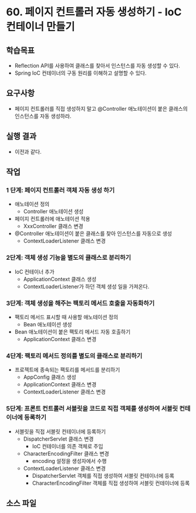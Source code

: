 # 60. 페이지 컨트롤러 자동 생성하기 - IoC 컨테이너 만들기

## 학습목표

- Reflection API를 사용하여 클래스를 찾아서 인스턴스를 자동 생성할 수 있다.
- Spring IoC 컨테이너의 구동 원리를 이해하고 설명할 수 있다.

## 요구사항

- 페이지 컨트롤러를 직접 생성하지 말고 @Controller 애노테이션이 붙은 클래스의 인스턴스를 자동 생성하라.

## 실행 결과

- 이전과 같다.

## 작업

### 1 단계: 페이지 컨트롤러 객체 자동 생성 하기
- 애노테이션 정의 
  - Controller 애노테이션 생성
- 페이지 컨트롤러에 애노테이션 적용
  - XxxController 클래스 변경
- @Controller 애노테이션이 붙은 클래스를 찾아 인스턴스를 자동으로 생성
  - ContextLoaderListener 클래스 변경
  
### 2단계: 객체 생성 기능을 별도의 클래스로 분리하기

- IoC 컨테이너 추가
  - ApplicationContext 클래스 생성
  - ContextLoaderListener가 하던 객체 생성 일을 가져온다.

### 3단계: 객체 생성을 해주는 팩토리 메서드 호출을 자동화하기

- 팩토리 메서드 표시할 때 사용할 애노테이션 정의
  - Bean 애노테이션 생성
- Bean 애노테이션이 붙은 팩토리 메서드 자동 호출하기
  - ApplicationContext 클래스 변경

### 4단계: 팩토리 메서드 정의를 별도의 클래스로 분리하기

- 프로젝트에 종속되는 팩토리를 메서드를 분리하기 
  - AppConfig 클래스 생성
  - ApplicationContext 클래스 변경
  - ContextLoaderListener 클래스 변경

### 5단계: 프론트 컨트롤러 서블릿을 코드로 직접 객체를 생성하여 서블릿 컨테이너에 등록하기

- 서블릿을 직접 서블릿 컨테이너에 등록하기
  - DispatcherServlet 클래스 변경
    - IoC 컨테이너를 의존 객체로 주입
  - CharacterEncodingFilter 클래스 변경
    - encoding 설정을 생성자에서 수행
  - ContextLoaderListener 클래스 변경
    - DispatcherServlet 객체를 직접 생성하여 서블릿 컨테이너에 등록
    - CharacterEncodingFilter 객체를 직접 생성하여 서블릿 컨테이너에 등록
  

## 소스 파일

